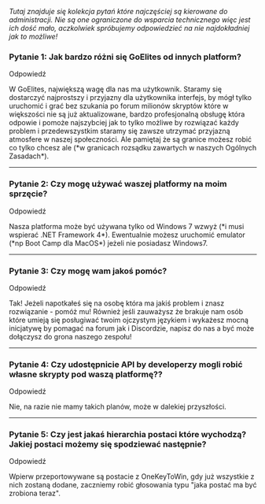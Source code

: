 *Tutaj znajduje się kolekcja pytań które najczęściej są kierowane do administracji. Nie są one ograniczone do wsparcia technicznego więc jest ich dość mało, aczkolwiek spróbujemy odpowiedzieć na nie najdokładniej jak to możliwe!*

### Pytanie 1: Jak bardzo różni się GoElites od innych platform?

<div class="admonition tip">
<p class="first admonition-title">Odpowiedź</p>
<p class="last">
W GoElites, największą wagę dla nas ma użytkownik. Staramy się dostarczyć najprostszy i przyjazny dla użytkownika interfejs, by mógł tylko uruchomić i grać bez szukania po forum milionów skryptów które w większości nie są już aktualizowane, bardzo profesjonalną obsługę która odpowie i pomoże najszybciej jak to tylko możliwe by rozwiązać każdy problem i przedewszystkim staramy się zawsze utrzymać przyjazną atmosfere w naszej społeczności. Ale pamiętaj że są granice możesz robić co tylko chcesz ale (*w granicach rozsądku zawartych w naszych Ogólnych Zasadach*).
</p>
</div>

---

### Pytanie 2: Czy mogę używać waszej platformy na moim sprzęcie?

<div class="admonition tip">
<p class="first admonition-title">Odpowiedź</p>
<p class="last">
Nasza platforma może być używana tylko od Windows 7 wzwyż (*i musi wspierać .NET Framework 4*). Ewentualnie możesz uruchomić emulator (*np Boot Camp dla MacOS*) jeżeli nie posiadasz Windows7.
  </p>
</div>

---

### Pytanie 3: Czy mogę wam jakoś pomóc?

<div class="admonition tip">
<p class="first admonition-title">Odpowiedź</p>
<p class="last">
Tak! Jeżeli napotkałeś się na osobę która ma jakiś problem i znasz rozwiązanie - pomóż mu! Również jeśli zauważysz że brakuje nam osób które umieją się posługiwać twoim ojczystym językiem i wykażesz mocną inicjatywę by pomagać na forum jak i Discordzie, napisz do nas a być może dołączysz do grona naszego zespołu!
</p>
</div>

---

### Pytanie 4: Czy udostępnicie API by developerzy mogli robić własne skrypty pod waszą platformę??

<div class="admonition tip">
<p class="first admonition-title">Odpowiedź</p>
<p class="last">
Nie, na razie nie mamy takich planów, może w dalekiej przyszłości.
</p>
</div>

---

### Pytanie 5: Czy jest jakaś hierarchia postaci które wychodzą? Jakiej postaci możemy się spodziewać następnie?

<div class="admonition tip">
<p class="first admonition-title">Odpowiedź</p>
<p class="last">
Wpierw przeportowywane są postacie z OneKeyToWin, gdy już wszystkie z nich zostaną dodane, zaczniemy robić głosowania typu "jaka postać ma być zrobiona teraz".
</p>
</div>
